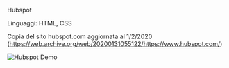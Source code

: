 Hubspot

Linguaggi: HTML, CSS

Copia del sito hubspot.com aggiornata al 1/2/2020 (https://web.archive.org/web/20200131055122/https://www.hubspot.com/)

![Hubspot Demo](img/gif.gif)
